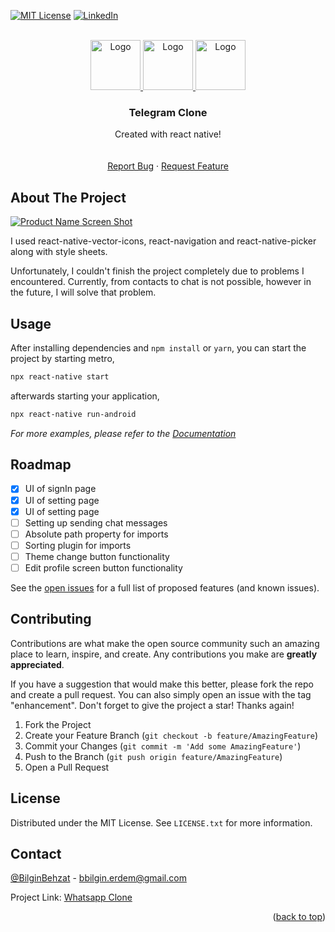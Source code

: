 <a name="readme-top"></a>

[![MIT License][license-shield]][license-url]
[![LinkedIn][linkedin-shield]][linkedin-url]

<!-- PROJECT LOGO -->
<br />
<div align="center">
  <a href="https://github.com/othneildrew/Best-README-Template">
    <img src="./telegramclone/assets/images/ss-1" alt="Logo" width="80">
    <img src="./telegramclone/assets/images/ss-2" alt="Logo" width="80">
    <img src="./telegramclone/assets/images/ss-3" alt="Logo" width="80">
  </a>

  <h3 align="center">Telegram Clone</h3>

  <p align="center">
    Created with react native!
    <br />
    <br />
    <br />
    <a href="https://github.com/patika-218-akbank-reactnative-bootcamp/assignment-3-kihlaj/issues">Report Bug</a>
    ·
    <a href="https://github.com/patika-218-akbank-reactnative-bootcamp/assignment-3-kihlaj/issues">Request Feature</a>
  </p>
</div>

<!-- ABOUT THE PROJECT -->

## About The Project

[![Product Name Screen Shot][product-screenshot]](https://example.com)

I used react-native-vector-icons, react-navigation and react-native-picker along with style sheets.

Unfortunately, I couldn't finish the project completely due to problems I encountered. Currently, from contacts to chat is not possible, however in the future, I will solve that problem.

## Usage

After installing dependencies and `npm install` or `yarn`, you can start the project by starting metro,

```bash
npx react-native start
```

afterwards starting your application,

```bash
npx react-native run-android
```

_For more examples, please refer to the [Documentation](https://reactnative.dev/docs/environment-setup)_

<!-- ROADMAP -->

## Roadmap

-   [x] UI of signIn page
-   [x] UI of setting page
-   [x] UI of setting page
-   [ ] Setting up sending chat messages
-   [ ] Absolute path property for imports
-   [ ] Sorting plugin for imports
-   [ ] Theme change button functionality
-   [ ] Edit profile screen button functionality

See the [open issues](https://github.com/othneildrew/Best-README-Template/issues) for a full list of proposed features (and known issues).

<!-- CONTRIBUTING -->

## Contributing

Contributions are what make the open source community such an amazing place to learn, inspire, and create. Any contributions you make are **greatly appreciated**.

If you have a suggestion that would make this better, please fork the repo and create a pull request. You can also simply open an issue with the tag "enhancement".
Don't forget to give the project a star! Thanks again!

1. Fork the Project
2. Create your Feature Branch (`git checkout -b feature/AmazingFeature`)
3. Commit your Changes (`git commit -m 'Add some AmazingFeature'`)
4. Push to the Branch (`git push origin feature/AmazingFeature`)
5. Open a Pull Request

<!-- LICENSE -->

## License

Distributed under the MIT License. See `LICENSE.txt` for more information.

<!-- CONTACT -->

## Contact

[@BilginBehzat](https://twitter.com/BilginBehzat) - bbilgin.erdem@gmail.com

Project Link: [Whatsapp Clone](https://github.com/patika-218-akbank-reactnative-bootcamp/assignment-3-kihlaj)

<p align="right">(<a href="#readme-top">back to top</a>)</p>

[contributors-shield]: https://img.shields.io/github/contributors/othneildrew/Best-README-Template.svg?style=for-the-badge
[contributors-url]: https://github.com/othneildrew/Best-README-Template/graphs/contributors
[forks-shield]: https://img.shields.io/github/forks/othneildrew/Best-README-Template.svg?style=for-the-badge
[forks-url]: https://github.com/othneildrew/Best-README-Template/network/members
[stars-shield]: https://img.shields.io/github/stars/othneildrew/Best-README-Template.svg?style=for-the-badge
[stars-url]: https://github.com/othneildrew/Best-README-Template/stargazers
[issues-shield]: https://img.shields.io/github/issues/othneildrew/Best-README-Template.svg?style=for-the-badge
[issues-url]: https://github.com/othneildrew/Best-README-Template/issues
[license-shield]: https://img.shields.io/github/license/othneildrew/Best-README-Template.svg?style=for-the-badge
[license-url]: https://github.com/othneildrew/Best-README-Template/blob/master/LICENSE.txt
[linkedin-shield]: https://img.shields.io/badge/-LinkedIn-black.svg?style=for-the-badge&logo=linkedin&colorB=555
[linkedin-url]: https://www.linkedin.com/in/bbilginerdem/
[product-screenshot]: ./WhatsappClone/assets/whatsapp-clone.png
